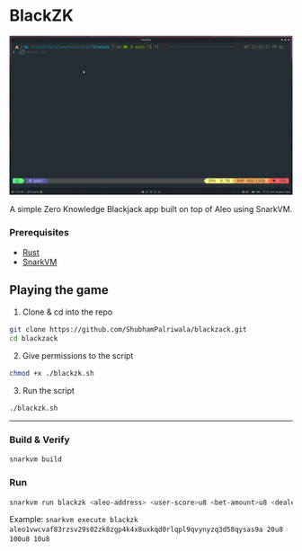 # BlackZK

![Demo](public/demo.gif)

<p align="center">A simple Zero Knowledge Blackjack app built on top of Aleo using SnarkVM.</p>

### Prerequisites

- [Rust](https://www.rust-lang.org/tools/install)
- [SnarkVM](https://developer.aleo.org/aleo/installation)

## Playing the game

1. Clone & cd into the repo

```bash
git clone https://github.com/ShubhamPalriwala/blackzack.git
cd blackzack
```

2. Give permissions to the script

```bash
chmod +x ./blackzk.sh
```

3. Run the script

```bash
./blackzk.sh
```

---

### Build & Verify

```bash
snarkvm build
```

### Run

```bash
snarkvm run blackzk <aleo-address> <user-score>u8 <bet-amount>u8 <dealer-score>u8
```

Example: `snarkvm execute blackzk aleo1vwcvaf83rzsv29s02zk8zgp4k4x8uxkqd0rlqpl9qvynyzq3d58qysas9a 20u8 100u8 10u8`
